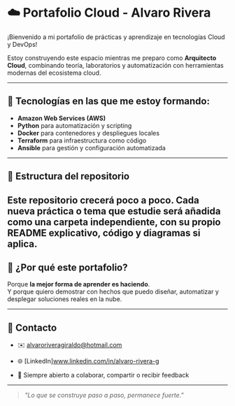 # ☁️ Portafolio Cloud - Alvaro Rivera

¡Bienvenido a mi portafolio de prácticas y aprendizaje en tecnologías Cloud y DevOps!

Estoy construyendo este espacio mientras me preparo como **Arquitecto Cloud**, combinando teoría, laboratorios y automatización con herramientas modernas del ecosistema cloud.

---

## 🚀 Tecnologías en las que me estoy formando:

- **Amazon Web Services (AWS)**  
- **Python** para automatización y scripting  
- **Docker** para contenedores y despliegues locales  
- **Terraform** para infraestructura como código  
- **Ansible** para gestión y configuración automatizada  

---

## 📁 Estructura del repositorio

Este repositorio crecerá poco a poco. Cada nueva práctica o tema que estudie será añadida como una carpeta independiente, con su propio README explicativo, código y diagramas si aplica.
---

## 🧠 ¿Por qué este portafolio?

Porque **la mejor forma de aprender es haciendo**.  
Y porque quiero demostrar con hechos que puedo diseñar, automatizar y desplegar soluciones reales en la nube.

---

## 📩 Contacto

- ✉️ alvaroriveragiraldo@hotmail.com  
- 🌐 [LinkedIn]www.linkedin.com/in/alvaro-rivera-g
 
- 💼 Siempre abierto a colaborar, compartir o recibir feedback

---

> _"Lo que se construye paso a paso, permanece fuerte."_  
